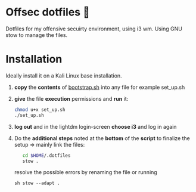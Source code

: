 # Offsec dotfiles 👻
Dotfiles for my offensive secuirty environment, using i3 wm. 
Using GNU stow to manage the files. 

# Installation 
Ideally install it on a Kali Linux base installation.
1) **copy** the **contents** of [bootstrap.sh](https://github.com/6poiint9/offsec-dots/blob/main/bootsrap.sh)  into any file for example set_up.sh
2) **give** the file **execution** permissions and **run** it:  
    ```sh
    chmod u+x set_up.sh 
    ./set_up.sh 
    ```
3) **log out** and in the lightdm login-screen **choose i3** and log in again
4) Do the **additional steps** noted at the **bottom** of the **script** to finalize the setup
   => mainly link the files: 
   ```sh 
      cd $HOME/.dotfiles 
      stow .
   ``` 
   resolve the possible errors by renaming the file or running
 
   ```sh stow --adapt . ``` 
